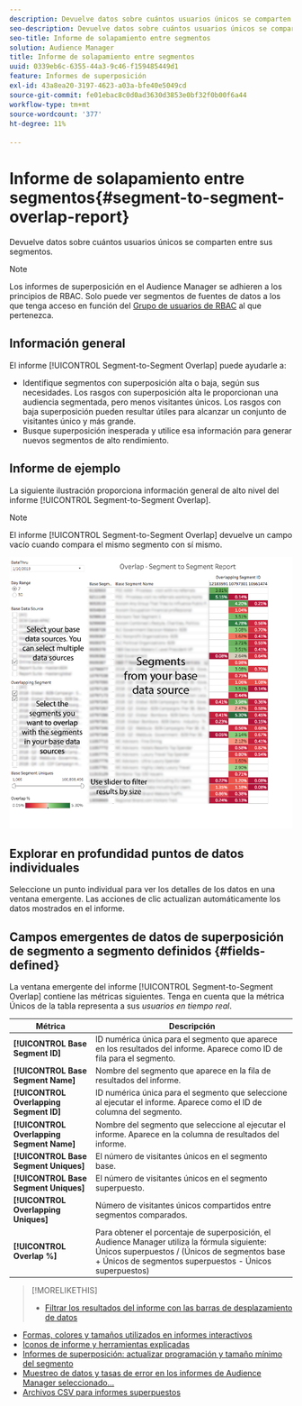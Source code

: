 ```yaml
---
description: Devuelve datos sobre cuántos usuarios únicos se comparten entre sus segmentos.
seo-description: Devuelve datos sobre cuántos usuarios únicos se comparten entre sus segmentos.
seo-title: Informe de solapamiento entre segmentos
solution: Audience Manager
title: Informe de solapamiento entre segmentos
uuid: 0339eb6c-6355-44a3-9c46-f159485449d1
feature: Informes de superposición
exl-id: 43a8ea20-3197-4623-a03a-bfe40e5049cd
source-git-commit: fe01ebac8c0d0ad3630d3853e0bf32f0b00f6a44
workflow-type: tm+mt
source-wordcount: '377'
ht-degree: 11%

---
```


# Informe de solapamiento entre segmentos{#segment-to-segment-overlap-report}

Devuelve datos sobre cuántos usuarios únicos se comparten entre sus segmentos.

>[!NOTE]
>
>Los informes de superposición en el Audience Manager se adhieren a los principios de RBAC. Solo puede ver segmentos de fuentes de datos a los que tenga acceso en función del [Grupo de usuarios de RBAC](/help/using/features/administration/administration-overview.md) al que pertenezca.

<!-- 

c_segment_segment_overlap.xml

 -->

## Información general

El informe [!UICONTROL Segment-to-Segment Overlap] puede ayudarle a:

* Identifique segmentos con superposición alta o baja, según sus necesidades. Los rasgos con superposición alta le proporcionan una audiencia segmentada, pero menos visitantes únicos. Los rasgos con baja superposición pueden resultar útiles para alcanzar un conjunto de visitantes único y más grande.
* Busque superposición inesperada y utilice esa información para generar nuevos segmentos de alto rendimiento.

## Informe de ejemplo

La siguiente ilustración proporciona información general de alto nivel del informe [!UICONTROL Segment-to-Segment Overlap].

>[!NOTE]
>
>El informe [!UICONTROL Segment-to-Segment Overlap] devuelve un campo vacío cuando compara el mismo segmento con sí mismo.

![](assets/segment-to-segment-overlap.png)

## Explorar en profundidad puntos de datos individuales

Seleccione un punto individual para ver los detalles de los datos en una ventana emergente. Las acciones de clic actualizan automáticamente los datos mostrados en el informe.

## Campos emergentes de datos de superposición de segmento a segmento definidos {#fields-defined}

<!-- 

r_s2s_data_pop.xml

 -->

La ventana emergente del informe [!UICONTROL Segment-to-Segment Overlap] contiene las métricas siguientes. Tenga en cuenta que la métrica Únicos de la tabla representa a sus *usuarios en tiempo real*.

| Métrica | Descripción |
|---|---|
| **[!UICONTROL Base Segment ID]** | ID numérica única para el segmento que aparece en los resultados del informe. Aparece como ID de fila para el segmento. |
| **[!UICONTROL Base Segment Name]** | Nombre del segmento que aparece en la fila de resultados del informe. |
| **[!UICONTROL Overlapping Segment ID]** | ID numérica única para el segmento que seleccione al ejecutar el informe. Aparece como el ID de columna del segmento. |
| **[!UICONTROL Overlapping Segment Name]** | Nombre del segmento que seleccione al ejecutar el informe. Aparece en la columna de resultados del informe. |
| **[!UICONTROL Base Segment Uniques]** | El número de visitantes únicos en el segmento base. |
| **[!UICONTROL Base Segment Uniques]** | El número de visitantes únicos en el segmento superpuesto. |
| **[!UICONTROL Overlapping Uniques]** | Número de visitantes únicos compartidos entre segmentos comparados. |
| **[!UICONTROL Overlap %]** | Para obtener el porcentaje de superposición, el Audience Manager utiliza la fórmula siguiente: Únicos superpuestos / (Únicos de segmentos base + Únicos de segmentos superpuestos - Únicos superpuestos) |



>[!MORELIKETHIS]
>
>* [Filtrar los resultados del informe con las barras de desplazamiento de datos](../../reporting/dynamic-reports/data-sliders.md)
* [Formas, colores y tamaños utilizados en informes interactivos](../../reporting/dynamic-reports/interactive-report-technology.md#shapes-colors-sizes)
* [Iconos de informe y herramientas explicadas](../../reporting/dynamic-reports/interactive-report-technology.md#icons-tools-explained)
* [Informes de superposición: actualizar programación y tamaño mínimo del segmento](../../reporting/dynamic-reports/overlap-minimum-segment-size.md)
* [Muestreo de datos y tasas de error en los informes de Audience Manager seleccionado...](../../reporting/report-sampling.md)
* [Archivos CSV para informes superpuestos](../../reporting/dynamic-reports/overlap-csv-files.md)


